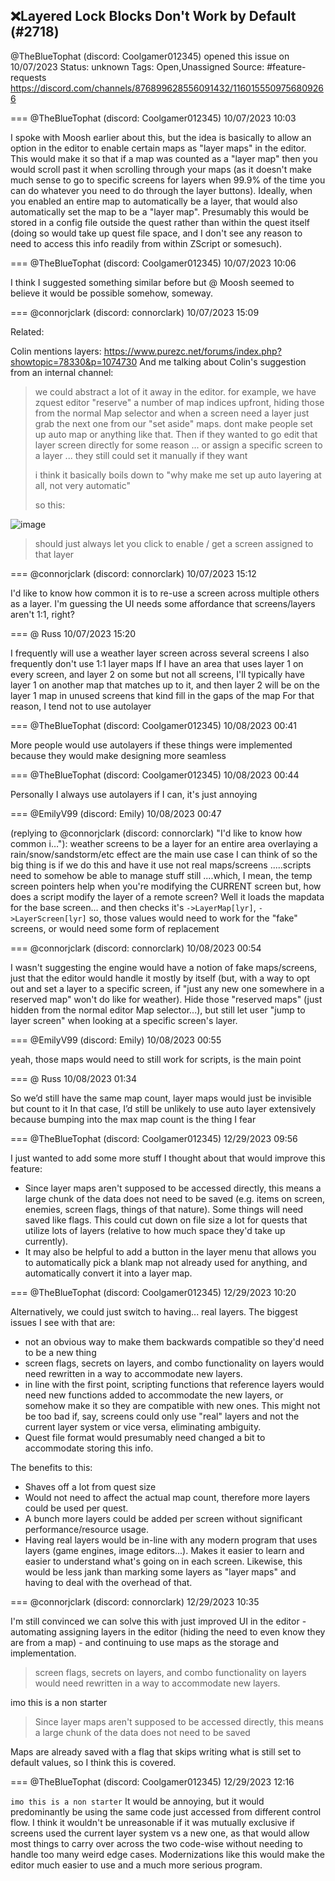 ## ❌Layered Lock Blocks Don't Work by Default (#2718)
@TheBlueTophat (discord: Coolgamer012345) opened this issue on 10/07/2023
Status: unknown
Tags: Open,Unassigned
Source: #feature-requests https://discord.com/channels/876899628556091432/1160155509756809266


=== @TheBlueTophat (discord: Coolgamer012345) 10/07/2023 10:03

I spoke with Moosh earlier about this, but the idea is basically to allow an option in the editor to enable certain maps as "layer maps" in the editor. This would make it so that if a map was counted as a "layer map" then you would scroll past it when scrolling through your maps (as it doesn't make much sense to go to specific screens for layers when 99.9% of the time you can do whatever you need to do through the layer buttons). Ideally, when you enabled an entire map to automatically be a layer, that would also automatically set the map to be a "layer map". Presumably this would be stored in a config file outside the quest rather than within the quest itself (doing so would take up quest file space, and I don't see any reason to need to access this info readily from within ZScript or somesuch).

=== @TheBlueTophat (discord: Coolgamer012345) 10/07/2023 10:06

I think I suggested something similar before but @ Moosh seemed to believe it would be possible somehow, someway.

=== @connorjclark (discord: connorclark) 10/07/2023 15:09

Related:

Colin mentions layers: https://www.purezc.net/forums/index.php?showtopic=78330&p=1074730
And me talking about Colin's suggestion from an internal channel:
> we could abstract a lot of it away in the editor. for example, we have zquest editor "reserve" a number of map indices upfront, hiding those from the normal Map selector and when a screen need a layer just grab the next one from our "set aside" maps. dont make people set up auto map or anything like that. Then if they wanted to go edit that layer screen directly for some reason ... or assign a specific screen to a layer ... they still could set it manually if they want
> 
> i think it basically boils down to "why make me set up auto layering at all, not very automatic"
> 
> so this:

![image](https://cdn.discordapp.com/attachments/1160155509756809266/1160232606080696501/image.png?ex=65ec7bd1&is=65da06d1&hm=f138f6a046386fe3830df3e0e559c328e08a27fad8529c204f84d799b6f99e2a&)
> should just always let you click to enable / get a screen assigned to that layer

=== @connorjclark (discord: connorclark) 10/07/2023 15:12

I'd like to know how common it is to re-use a screen across multiple others as a layer. I'm guessing the UI needs some affordance that screens/layers aren't 1:1, right?

=== @ Russ 10/07/2023 15:20

I frequently will use a weather layer screen across several screens
I also frequently don't use 1:1 layer maps
If I have an area that uses layer 1 on every screen, and layer 2 on some but not all screens, I'll typically have layer 1 on another map that matches up to it, and then layer 2 will be on the layer 1 map in unused screens that kind fill in the gaps of the map
For that reason, I tend not to use autolayer

=== @TheBlueTophat (discord: Coolgamer012345) 10/08/2023 00:41

More people would use autolayers if these things were implemented because they would make designing more seamless

=== @TheBlueTophat (discord: Coolgamer012345) 10/08/2023 00:44

Personally I always use autolayers if I can, it's just annoying

=== @EmilyV99 (discord: Emily) 10/08/2023 00:47

(replying to @connorjclark (discord: connorclark) "I'd like to know how common i…"): weather screens to be a layer for an entire area overlaying a rain/snow/sandstorm/etc effect are the main use case I can think of
so
the big thing is
if we do this and have it use not real maps/screens
.....scripts need to somehow be able to manage stuff still
....which, I mean, the temp screen pointers help when you're modifying the CURRENT screen
but, how does a script modify the layer of a remote screen? Well
it loads the mapdata for the base screen... and then checks it's `->LayerMap[lyr]`, `->LayerScreen[lyr]`
so, those values would need to work for the "fake" screens, or would need some form of replacement

=== @connorjclark (discord: connorclark) 10/08/2023 00:54

I wasn't suggesting the engine would have a notion of fake maps/screens, just that the editor would handle it mostly by itself (but, with a way to opt out and set a layer to a specific screen, if "just any new one somewhere in a reserved map" won't do like for weather). Hide those "reserved maps" (just hidden from the normal editor Map selector...), but still let user "jump to layer screen" when looking at a specific screen's layer.

=== @EmilyV99 (discord: Emily) 10/08/2023 00:55

yeah, those maps would need to still work for scripts, is the main point

=== @ Russ 10/08/2023 01:34

So we’d still have the same map count, layer maps would just be invisible but count to it
In that case, I’d still be unlikely to use auto layer extensively because bumping into the max map count is the thing I fear

=== @TheBlueTophat (discord: Coolgamer012345) 12/29/2023 09:56

I just wanted to add some more stuff I thought about that would improve this feature:
- Since layer maps aren't supposed to be accessed directly, this means a large chunk of the data does not need to be saved (e.g. items on screen, enemies, screen flags, things of that nature). Some things will need saved like flags. This could cut down on file size a lot for quests that utilize lots of layers (relative to how much space they'd take up currently).
- It may also be helpful to add a button in the layer menu that allows you to automatically pick a blank map not already used for anything, and automatically convert it into a layer map.

=== @TheBlueTophat (discord: Coolgamer012345) 12/29/2023 10:20

Alternatively, we could just switch to having... real layers. The biggest issues I see with that are:
- not an obvious way to make them backwards compatible so they'd need to be a new thing
- screen flags, secrets on layers, and combo functionality on layers would need rewritten in a way to accommodate new layers.
- in line with the first point, scripting functions that reference layers would need new functions added to accommodate the new layers, or somehow make it so they are compatible with new ones. This might not be too bad if, say, screens could only use "real" layers and not the current layer system or vice versa, eliminating ambiguity.
- Quest file format would presumably need changed a bit to accommodate storing this info.

The benefits to this:
- Shaves off a lot from quest size
- Would not need to affect the actual map count, therefore more layers could be used per quest.
- A bunch more layers could be added per screen without significant performance/resource usage.
- Having real layers would be in-line with any modern program that uses layers (game engines, image editors...). Makes it easier to learn and easier to understand what's going on in each screen. Likewise, this would be less jank than marking some layers as "layer maps" and having to deal with the overhead of that.

=== @connorjclark (discord: connorclark) 12/29/2023 10:35

I'm still convinced we can solve this with just improved UI in the editor - automating assigning layers in the editor (hiding the need to even know they are from a map) - and continuing to use maps as the storage and implementation.

> screen flags, secrets on layers, and combo functionality on layers would need rewritten in a way to accommodate new layers.

imo this is a non starter

> Since layer maps aren't supposed to be accessed directly, this means a large chunk of the data does not need to be saved 

Maps are already saved with a flag that skips writing what is still set to default values, so I think this is covered.

=== @TheBlueTophat (discord: Coolgamer012345) 12/29/2023 12:16

```imo this is a non starter```
It would be annoying, but it would predominantly be using the same code just accessed from different control flow. I think it wouldn't be unreasonable if it was mutually exclusive if screens used the current layer system vs a new one, as that would allow most things to carry over across the two code-wise without needing to handle too many weird edge cases. Modernizations like this would make the editor much easier to use and a much more serious program.
